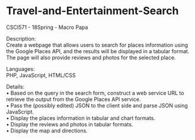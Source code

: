 # Travel-and-Entertainment-Search
CSCI571 - 18Spring - Macro Papa  

Description:  
Create a webpage that allows users to search for places information using the Google Places API, and the results will be displayed in a tabular format. The page will also provide reviews and photos for the selected place.

Languages:  
PHP, JavaScript, HTML/CSS

Details:  
• Based on the query in the search form, construct a web service URL to retrieve the output from the Google Places API service.  
• Pass the (possibly edited) JSON to the client side and parse JSON using JavaScript.  
• Display the places information in tabular and chart formats.  
• Display the reviews and photos in tabular formats.  
• Display the map and directions.
